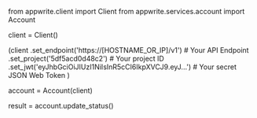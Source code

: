 from appwrite.client import Client
from appwrite.services.account import Account

client = Client()

(client
  .set_endpoint('https://[HOSTNAME_OR_IP]/v1') # Your API Endpoint
  .set_project('5df5acd0d48c2') # Your project ID
  .set_jwt('eyJhbGciOiJIUzI1NiIsInR5cCI6IkpXVCJ9.eyJ...') # Your secret JSON Web Token
)

account = Account(client)

result = account.update_status()
